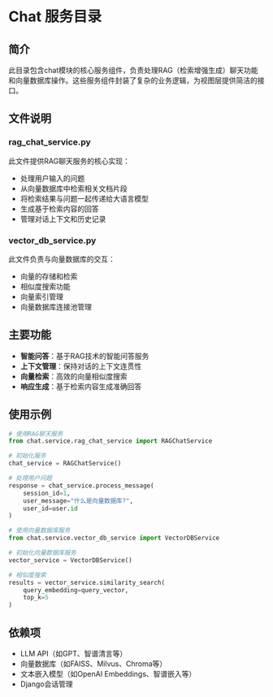 # Chat 服务目录

## 简介

此目录包含chat模块的核心服务组件，负责处理RAG（检索增强生成）聊天功能和向量数据库操作。这些服务组件封装了复杂的业务逻辑，为视图层提供简洁的接口。

## 文件说明

### rag_chat_service.py

此文件提供RAG聊天服务的核心实现：

- 处理用户输入的问题
- 从向量数据库中检索相关文档片段
- 将检索结果与问题一起传递给大语言模型
- 生成基于检索内容的回答
- 管理对话上下文和历史记录

### vector_db_service.py

此文件负责与向量数据库的交互：

- 向量的存储和检索
- 相似度搜索功能
- 向量索引管理
- 向量数据库连接池管理

## 主要功能

- **智能问答**：基于RAG技术的智能问答服务
- **上下文管理**：保持对话的上下文连贯性
- **向量检索**：高效的向量相似度搜索
- **响应生成**：基于检索内容生成准确回答

## 使用示例

```python
# 使用RAG聊天服务
from chat.service.rag_chat_service import RAGChatService

# 初始化服务
chat_service = RAGChatService()

# 处理用户问题
response = chat_service.process_message(
    session_id=1,
    user_message="什么是向量数据库?",
    user_id=user.id
)

# 使用向量数据库服务
from chat.service.vector_db_service import VectorDBService

# 初始化向量数据库服务
vector_service = VectorDBService()

# 相似度搜索
results = vector_service.similarity_search(
    query_embedding=query_vector,
    top_k=5
)
```

## 依赖项

- LLM API（如GPT、智谱清言等）
- 向量数据库（如FAISS、Milvus、Chroma等）
- 文本嵌入模型（如OpenAI Embeddings、智谱嵌入等）
- Django会话管理
